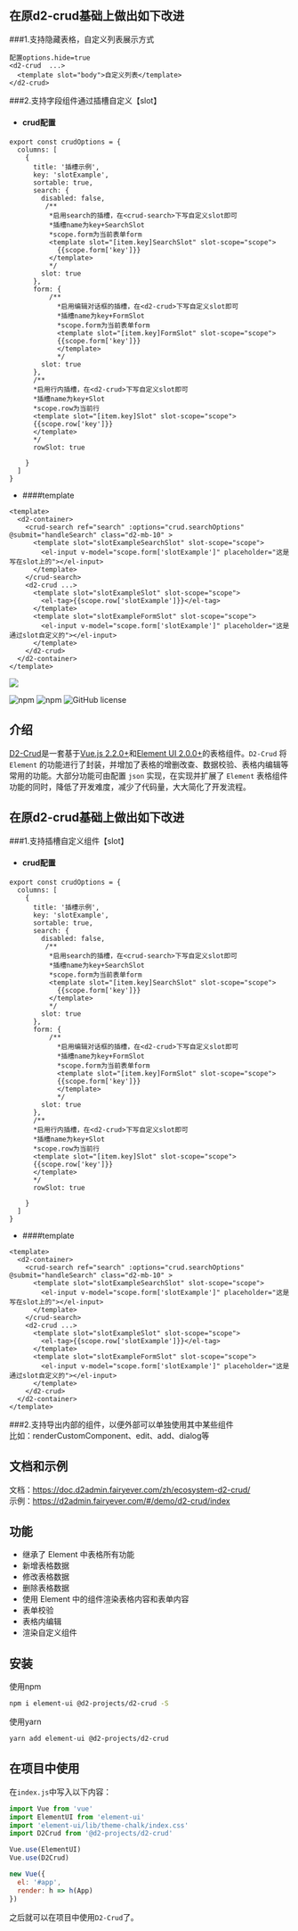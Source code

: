 
## 在原d2-crud基础上做出如下改进
###1.支持隐藏表格，自定义列表展示方式
```
配置options.hide=true
<d2-crud  ...>
  <template slot="body">自定义列表</template>
</d2-crud>
```
###2.支持字段组件通过插槽自定义【slot】   
* #### crud配置
```
export const crudOptions = {
  columns: [
    {
      title: '插槽示例',
      key: 'slotExample',
      sortable: true,
      search: {
        disabled: false,
         /**
          *启用search的插槽，在<crud-search>下写自定义slot即可
          *插槽name为key+SearchSlot
          *scope.form为当前表单form
          <template slot="[item.key]SearchSlot" slot-scope="scope">
            {{scope.form['key']}}
          </template>
          */
        slot: true 
      },
      form: {
          /**
            *启用编辑对话框的插槽，在<d2-crud>下写自定义slot即可
            *插槽name为key+FormSlot
            *scope.form为当前表单form
            <template slot="[item.key]FormSlot" slot-scope="scope">
            {{scope.form['key']}}
            </template>
            */
        slot: true
      },
      /**
      *启用行内插槽，在<d2-crud>下写自定义slot即可
      *插槽name为key+Slot
      *scope.row为当前行
      <template slot="[item.key]Slot" slot-scope="scope">
      {{scope.row['key']}}
      </template>
      */
      rowSlot: true 
      
    }
  ]
}
```
* ####template
```
<template>
  <d2-container>
    <crud-search ref="search" :options="crud.searchOptions" @submit="handleSearch" class="d2-mb-10" >
      <template slot="slotExampleSearchSlot" slot-scope="scope">
        <el-input v-model="scope.form['slotExample']" placeholder="这是写在slot上的"></el-input>
      </template>
    </crud-search>
    <d2-crud ...>
      <template slot="slotExampleSlot" slot-scope="scope">
        <el-tag>{{scope.row['slotExample']}}</el-tag>
      </template>
      <template slot="slotExampleFormSlot" slot-scope="scope">
        <el-input v-model="scope.form['slotExample']" placeholder="这是通过slot自定义的"></el-input>
      </template>
    </d2-crud>
  </d2-container>
</template>
```




![](https://raw.githubusercontent.com/d2-projects/d2-crud/master/doc/image/banner.png)

![npm](https://img.shields.io/npm/v/@d2-projects/d2-crud.svg)
![npm](https://img.shields.io/npm/dt/@d2-projects/d2-crud.svg)
![GitHub license](https://img.shields.io/github/license/d2-projects/d2-crud.svg)


## 介绍
[D2-Crud](https://github.com/d2-projects/d2-crud)是一套基于[Vue.js 2.2.0+](https://cn.vuejs.org/)和[Element UI 2.0.0+](http://element-cn.eleme.io/#/zh-CN)的表格组件。`D2-Crud` 将 `Element` 的功能进行了封装，并增加了表格的增删改查、数据校验、表格内编辑等常用的功能。大部分功能可由配置 `json` 实现，在实现并扩展了 `Element` 表格组件功能的同时，降低了开发难度，减少了代码量，大大简化了开发流程。

## 在原d2-crud基础上做出如下改进
###1.支持插槽自定义组件【slot】   
* #### crud配置
```
export const crudOptions = {
  columns: [
    {
      title: '插槽示例',
      key: 'slotExample',
      sortable: true,
      search: {
        disabled: false,
         /**
          *启用search的插槽，在<crud-search>下写自定义slot即可
          *插槽name为key+SearchSlot
          *scope.form为当前表单form
          <template slot="[item.key]SearchSlot" slot-scope="scope">
            {{scope.form['key']}}
          </template>
          */
        slot: true 
      },
      form: {
          /**
            *启用编辑对话框的插槽，在<d2-crud>下写自定义slot即可
            *插槽name为key+FormSlot
            *scope.form为当前表单form
            <template slot="[item.key]FormSlot" slot-scope="scope">
            {{scope.form['key']}}
            </template>
            */
        slot: true
      },
      /**
      *启用行内插槽，在<d2-crud>下写自定义slot即可
      *插槽name为key+Slot
      *scope.row为当前行
      <template slot="[item.key]Slot" slot-scope="scope">
      {{scope.row['key']}}
      </template>
      */
      rowSlot: true 
      
    }
  ]
}
```
* ####template
```
<template>
  <d2-container>
    <crud-search ref="search" :options="crud.searchOptions" @submit="handleSearch" class="d2-mb-10" >
      <template slot="slotExampleSearchSlot" slot-scope="scope">
        <el-input v-model="scope.form['slotExample']" placeholder="这是写在slot上的"></el-input>
      </template>
    </crud-search>
    <d2-crud ...>
      <template slot="slotExampleSlot" slot-scope="scope">
        <el-tag>{{scope.row['slotExample']}}</el-tag>
      </template>
      <template slot="slotExampleFormSlot" slot-scope="scope">
        <el-input v-model="scope.form['slotExample']" placeholder="这是通过slot自定义的"></el-input>
      </template>
    </d2-crud>
  </d2-container>
</template>
```
###2.支持导出内部的组件，以便外部可以单独使用其中某些组件   
比如：renderCustomComponent、edit、add、dialog等

## 文档和示例
文档：<https://doc.d2admin.fairyever.com/zh/ecosystem-d2-crud/>   
示例：<https://d2admin.fairyever.com/#/demo/d2-crud/index>

## 功能
- 继承了 Element 中表格所有功能
- 新增表格数据
- 修改表格数据
- 删除表格数据
- 使用 Element 中的组件渲染表格内容和表单内容
- 表单校验
- 表格内编辑
- 渲染自定义组件

## 安装
使用npm
``` bash
npm i element-ui @d2-projects/d2-crud -S
```

使用yarn
``` bash
yarn add element-ui @d2-projects/d2-crud
```

## 在项目中使用
在`index.js`中写入以下内容：
``` js
import Vue from 'vue'
import ElementUI from 'element-ui'
import 'element-ui/lib/theme-chalk/index.css'
import D2Crud from '@d2-projects/d2-crud'

Vue.use(ElementUI)
Vue.use(D2Crud)

new Vue({
  el: '#app',
  render: h => h(App)
})
```

之后就可以在项目中使用`D2-Crud`了。
